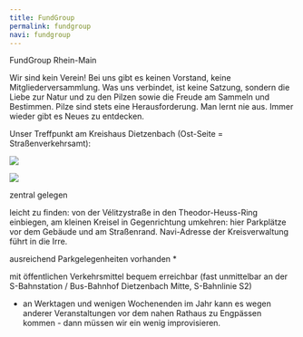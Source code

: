 ```yaml
---
title: FundGroup
permalink: fundgroup
navi: fundgroup
---
```

FundGroup Rhein-Main

Wir sind kein Verein! Bei uns gibt es keinen Vorstand, keine Mitgliederversammlung. Was uns verbindet, ist keine Satzung, sondern die Liebe zur Natur und zu den Pilzen sowie die Freude am Sammeln und Bestimmen. Pilze sind stets eine Herausforderung. Man lernt nie aus. Immer wieder gibt es Neues zu entdecken.

Unser Treffpunkt am Kreishaus Dietzenbach (Ost-Seite = Straßenverkehrsamt):

![](/bilder/karte_treffpunkt_kreishaus_01_dg.jpg)

![](/bilder/kreishaus_01_dg.jpg)

zentral gelegen

leicht zu finden: von der Vélitzystraße in den Theodor-Heuss-Ring einbiegen, am kleinen Kreisel in Gegenrichtung umkehren: hier Parkplätze vor dem Gebäude und am Straßenrand. Navi-Adresse der Kreisverwaltung führt in die Irre.

ausreichend Parkgelegenheiten vorhanden *

mit öffentlichen Verkehrsmittel bequem erreichbar (fast unmittelbar an der S-Bahnstation / Bus-Bahnhof Dietzenbach Mitte, S-Bahnlinie S2)

* an Werktagen und wenigen Wochenenden im Jahr kann es wegen anderer Veranstaltungen vor dem nahen Rathaus zu Engpässen kommen - dann müssen wir ein wenig improvisieren.